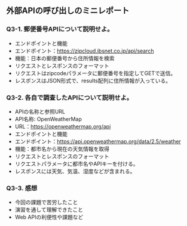 ## 外部APIの呼び出しのミニレポート
### Q3-1. 郵便番号APIについて説明せよ。
* エンドポイントと機能
* エンドポイント：https://zipcloud.ibsnet.co.jp/api/search
* 機能：日本の郵便番号から住所情報を検索
* リクエストとレスポンスのフォーマット
* リクエストはzipcodeパラメータに郵便番号を指定してGETで送信。
* レスポンスはJSON形式で、results配列に住所情報が入っている。
### Q3-2. 各自で調査したAPIについて説明せよ。
* APIの名称と参照URL
* API名称: OpenWeatherMap
* URL：https://openweathermap.org/api
* エンドポイントと機能
* エンドポイント：https://api.openweathermap.org/data/2.5/weather
* 機能：都市名から現在の天気情報を取得
* リクエストとレスポンスのフォーマット
* リクエストパラメータに都市名やAPIキーを付ける。
* レスポンスには天気、気温、湿度などが含まれる。
### Q3-3. 感想
* 今回の課題で苦労したこと
* 演習を通して理解できたこと
* Web APIの利便性や課題など
